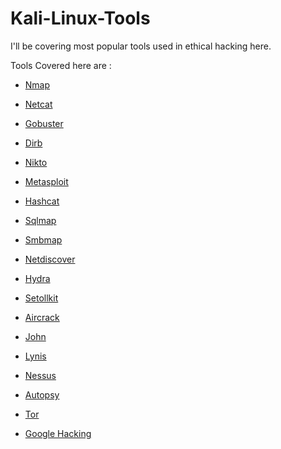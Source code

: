 # Kali-Linux-Tools

I'll be covering most popular tools used in ethical hacking  here.

Tools Covered here are :

* [Nmap](nmap.md)

* [Netcat](netcat.md)

* [Gobuster](gobuster.md)

* [Dirb](dirb.md)

* [Nikto](nikto.md)

* [Metasploit](metasploit.md)

* [Hashcat](hashcat.md)

* [Sqlmap](sqlmap.md)

* [Smbmap](smbmap.md)

* [Netdiscover](netdiscover.md)

* [Hydra](hydra.md)

* [Setollkit](setoolkit.md)

* [Aircrack](aircrack.md)

* [John](john.md)

* [Lynis](lynis.md)

* [Nessus](nessus.md)

* [Autopsy](autopsy.md)

* [Tor](tor.md)

* [Google Hacking](google_hacking.md)
